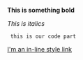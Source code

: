 **This is something bold**

*This is italics*

``` this is our code part```

[I'm an in-line style link](https://www.yahoo.com)
